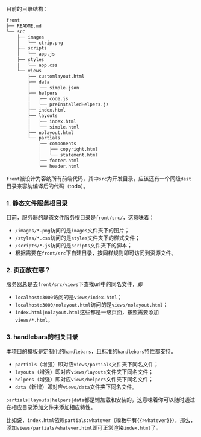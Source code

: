 目前的目录结构：

```bash
front
├── README.md
└── src
    ├── images
    │   └── ctrip.png
    ├── scripts
    │   └── app.js
    ├── styles
    │   └── app.css
    └── views
        ├── customlayout.html
        ├── data
        │   └── simple.json
        ├── helpers
        │   ├── code.js
        │   └── preInstalledHelpers.js
        ├── index.html
        ├── layouts
        │   ├── index.html
        │   └── simple.html
        ├── nolayout.html
        └── partials
            ├── components
            │   ├── copyright.html
            │   └── statement.html
            ├── footer.html
            └── header.html
```

`front`被设计为容纳所有前端代码，其中`src`为开发目录，应该还有一个同级`dest`目录来容纳编译后的代码（todo）。

### 1. 静态文件服务根目录

目前，服务器的静态文件服务根目录是`front/src/`，这意味着：

- `/images/*.png`访问的是`images`文件夹下的图片；
- `/styles/*.css`访问的是`styles`文件夹下的样式文件；
- `/scripts/*.js`访问的是`scripts`文件夹下的脚本；
- 根据需要在`front/src`下自建目录，按同样规则即可访问到资源文件。

### 2. 页面放在哪？

服务器总是去`front/src/views`下查找url中的同名文件，即

- `localhost:3000`访问的是`views/index.html`；
- `localhost:3000/nolayout.html`访问的是`views/nolayout.html`；
- `index.html|nolayout.html`这些都是一级页面，按照需要添加`views/*.html`。

### 3. handlebars的相关目录

本项目的模板是定制化的`handlebars`，且标准的`handlebars`特性都支持。

- `partials`（增强）即对应`views/partials`文件夹下同名文件；
- `layouts`（增强）即对应`views/layouts`文件夹下同名文件；
- `helpers`（增强）即对应`views/helpers`文件夹下同名文件；
- `data`（新增）即对应`views/data`文件夹下同名文件。

`partials|layouts|helpers|data`都是懒加载和安装的，这意味着你可以随时通过在相应目录添加文件来添加相应特性。

比如说，`index.html`依赖`partials:whatever`（模板中有`{{>whatever}}`），那么，添加`views/partials/whatever.html`即可正常渲染`index.html`了。
